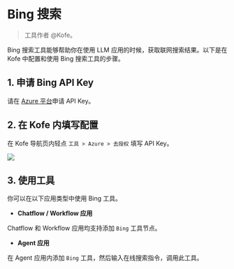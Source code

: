 # Bing 搜索

> 工具作者 @Kofe。

Bing 搜索工具能够帮助你在使用 LLM 应用的时候，获取联网搜索结果。以下是在 Kofe 中配置和使用 Bing 搜索工具的步骤。

## 1. 申请 Bing API Key

请在 [Azure 平台](https://platform.openai.com/)申请 API Key。

## 2. 在 Kofe 内填写配置

在 Kofe 导航页内轻点 `工具 > Azure > 去授权` 填写 API Key。

![](../../../../img/zh-tools-bing.png)

## 3. 使用工具

你可以在以下应用类型中使用 Bing 工具。

- **Chatflow / Workflow 应用**

Chatflow 和 Workflow 应用均支持添加 `Bing` 工具节点。

- **Agent 应用**

在 Agent 应用内添加 `Bing` 工具，然后输入在线搜索指令，调用此工具。
